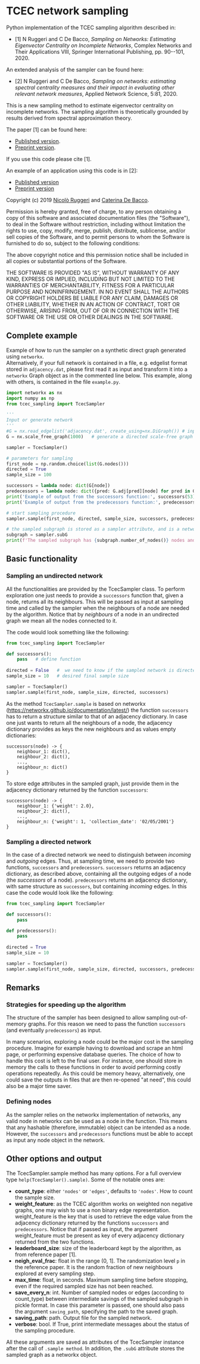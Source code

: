 # TCEC network sampling

Python implementation of the TCEC sampling algorithm described in:
* [1] N Ruggeri and C De Bacco, _Sampling on Networks: Estimating Eigenvector Centrality on Incomplete Networks_, Complex Networks and Their Applications VIII, Springer International Publishing, pp. 90--101, 2020. 

An extended analysis of the sampler can be found here:
* [2] N Ruggeri and C De Bacco, _Sampling on networks: estimating spectral centrality measures and their impact in evaluating other relevant network measures_, Applied Network Science, 5:81, 2020.

This is a new sampling method to estimate eigenvector centrality on incomplete networks. 
The sampling algorithm is theoretically grounded by results derived from spectral approximation theory.   

The paper [1] can be found here:
* [Published version](https://doi.org/10.1007/978-3-030-36687-2_8).
* [Preprint version](https://arxiv.org/abs/1908.00388).  

If you use this code please cite [1].

An example of an application using this code is in [2]:
* [Published version](https://rdcu.be/b9oxH)
* [Preprint version](https://arxiv.org/abs/2003.04823)

Copyright (c) 2019 [Nicolò Ruggeri](https://www.is.mpg.de/person/nruggeri) and [Caterina De Bacco](http://cdebacco.com).

Permission is hereby granted, free of charge, to any person obtaining a copy of this software and associated documentation files (the "Software"), to deal in the Software without restriction, including without limitation the rights to use, copy, modify, merge, publish, distribute, sublicense, and/or sell copies of the Software, and to permit persons to whom the Software is furnished to do so, subject to the following conditions:

The above copyright notice and this permission notice shall be included in all copies or substantial portions of the Software.

THE SOFTWARE IS PROVIDED "AS IS", WITHOUT WARRANTY OF ANY KIND, EXPRESS OR IMPLIED, INCLUDING BUT NOT LIMITED TO THE WARRANTIES OF MERCHANTABILITY, FITNESS FOR A PARTICULAR PURPOSE AND NONINFRINGEMENT. IN NO EVENT SHALL THE AUTHORS OR COPYRIGHT HOLDERS BE LIABLE FOR ANY CLAIM, DAMAGES OR OTHER LIABILITY, WHETHER IN AN ACTION OF CONTRACT, TORT OR OTHERWISE, ARISING FROM, OUT OF OR IN CONNECTION WITH THE SOFTWARE OR THE USE OR OTHER DEALINGS IN THE SOFTWARE.

## Complete example
Example of how to run the sampler on a synthetic direct graph generated using `networkx`.  
Alternatively, if your full network is contained in a file, e.g. edgelist format stored in `adjacency.dat`, please first read it as input and transform it into a `networkx` Graph object as in the commented line below. 
This example, along with others, is contained in the file `example.py`.  

```python
import networkx as nx
import numpy as np 
from tcec_sampling import TcecSampler

'''
Input or generate network
'''
#G = nx.read_edgelist('adjacency.dat', create_using=nx.DiGraph()) # input full (giant) network from file named 'adjacency.dat'
G = nx.scale_free_graph(1000)   # generate a directed scale-free graph of 1000 nodes

sampler = TcecSampler()

# parameters for sampling
first_node = np.random.choice(list(G.nodes()))
directed = True
sample_size = 100

successors = lambda node: dict(G[node])
predecessors = lambda node: dict({pred: G.adj[pred][node] for pred in G.predecessors(node)})
print('Example of output from the successors function:', successors(53))
print('Example of output from the predecessors function:', predecessors(10))

# start sampling procedure
sampler.sample(first_node, directed, sample_size, successors, predecessors=predecessors)

# the sampled subgraph is stored as a sampler attribute, and is a networkx object
subgraph = sampler.subG
print(f'The sampled subgraph has {subgraph.number_of_nodes()} nodes and {subgraph.number_of_edges()} edges')
```

## Basic functionality 

### Sampling an undirected network
All the functionalities are provided by the TcecSampler class. To perform exploration one just needs to 
provide a `successors` function that, given a node, returns all its neighbours. 
This will be passed as input at sampling time and called by the sampler when the neighbours of
a node are needed by the algorithm.
Notice that by _neighbours_ of a node in an undirected graph we mean all the nodes connected to it.

The code would look something like the following:

```python
from tcec_sampling import TcecSampler

def successors():
    pass   # define function 
    
directed = False   #  we need to know if the sampled network is directed or not
sample_size = 10   # desired final sample size

sampler = TcecSampler()
sampler.sample(first_node, sample_size, directed, successors)
```

As the method `TcecSampler.sample` is based on networkx (https://networkx.github.io/documentation/latest/) 
the function `successors` has to return a structure similar to that of an adjacency dictionary.
In case one just wants to return all the neighbours of a node, the adjacency dictionary provides as keys the new 
neighbours and as values empty dictionaries:

```
successors(node) -> {
    neighbour_1: dict(),  
    neighbour_2: dict(),
    ...,
    neighbour_n: dict()
}
```

To store edge attributes in the sampled graph, just provide them in the adjacency dictionary returned by the function
`successors`:

```
successors(node) -> {
    neighbour_1: {'weight': 2.0},  
    neighbour_2: dict(),
    ...,
    neighbour_n: {'weight': 1, 'collection_date': '02/05/2001'}
}
```

### Sampling a directed network
In the case of a directed network we need to distinguish between _incoming_ and _outgoing_ edges.
Thus, at sampling time, we need to provide two functions, `successors` and `predecessors`. 
`successors` returns an adjacency dictionary, as described above, containing all the outgoing edges of a node
(the _successors_ of a node). `predecessors` returns an adjacency dictionary, with same 
structure as `successors`, but containing _incoming_ edges. In this case the code would look like the following:

```python
from tcec_sampling import TcecSampler

def successors():
    pass

def predecessors():
    pass
    
directed = True   
sample_size = 10   

sampler = TcecSampler()
sampler.sample(first_node, sample_size, directed, successors, predecessors=predecessors)
```
 
## Remarks
### Strategies for speeding up the algorithm
The structure of the sampler has been designed to allow sampling out-of-memory graphs. For this reason we need to 
pass the function `successors` (and eventually `predecessors`) as input.

In many scenarios, exploring a node could be the major cost in the sampling procedure. Imagine for example having to
download and scrape an html page, or performing expensive database queries. The choice of how to handle this 
cost is left to the final user. For instance, one should store in memory the calls to these functions in order to avoid performing costly operations repeatedly. As this could be memory heavy, alternatively, one could save the outputs in files that are then re-opened "at need", this could also be a major time saver. 

### Defining nodes
As the sampler relies on the networkx implementation of networks, any valid node in networkx can be used as a node in 
the function. This means that any hashable (therefore, immutable) object can be intended as a node. 
However, the `successors` and `predecessors` functions must be able to accept as input any node object in the network.  


## Other options and output
The TcecSampler.sample method has many options. For a full overview type `help(TcecSampler().sample)`. 
Some of the notable ones are:

- **count_type**: either `'nodes'` or `'edges'`, defaults to `'nodes'`. How to count the sample size.
- **weight_feature**: as the TCEC algorithm works on weighted non negative graphs, one may wish to use a non binary 
edge representation. weight_feature is the key that is used to retrieve the edge value from the adjacency dictionary 
returned by the functions `successors` and `predecessors`. Notice that if passed as input, the argument weight_feature
must be present as key of every adjacency dictionary returned from the two functions.
- **leaderboard_size**: size of the leaderboard kept by the algorithm, as from reference paper [1].
- **neigh_eval_frac**: float in the range (0, 1]. The randomization level `p` in the reference paper. It is the random 
fraction of new neighbours explored at every sampling step.
- **max_time**: float, in seconds. Maximum sampling time before stopping, even if the required sampled size has not been 
reached.
- **save_every_n**: int. Number of sampled nodes or edges (according to count_type) between intermediate savings of the 
sampled subgraph in pickle format. In case this parameter is passed, one should also pass the argument `saving_path`, specifying the path to the saved graph.
- **saving_path**: path. Output file for the sampled network.
- **verbose**: bool. If True, print intermediate messages about the status of the sampling procedure.  


All these arguments are saved as attributes of the TcecSampler instance after the call of `.sample method`. In addition, 
the `.subG` attribute stores the sampled graph as a networkx object.
